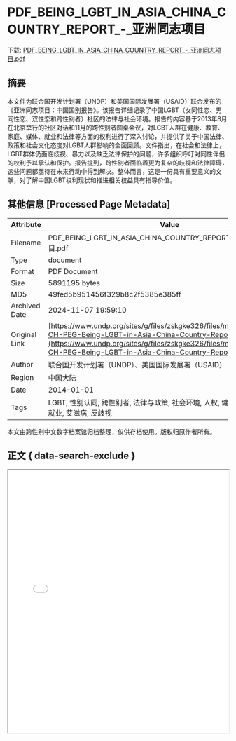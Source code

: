 # PDF_BEING_LGBT_IN_ASIA_CHINA_COUNTRY_REPORT_-_亚洲同志项目

<!-- tcd_download_link -->
下载: <a href="../PDF_BEING_LGBT_IN_ASIA_CHINA_COUNTRY_REPORT_-_亚洲同志项目.pdf" download>PDF_BEING_LGBT_IN_ASIA_CHINA_COUNTRY_REPORT_-_亚洲同志项目.pdf</a>
<!-- tcd_download_link_end -->

## 摘要

<!-- tcd_abstract -->
本文件为联合国开发计划署（UNDP）和美国国际发展署（USAID）联合发布的《亚洲同志项目：中国国别报告》。该报告详细记录了中国LGBT（女同性恋、男同性恋、双性恋和跨性别者）社区的法律与社会环境。报告的内容基于2013年8月在北京举行的社区对话和11月的跨性别者圆桌会议，对LGBT人群在健康、教育、家庭、媒体、就业和法律等方面的权利进行了深入讨论，并提供了关于中国法律、政策和社会文化态度对LGBT人群影响的全面回顾。文件指出，在社会和法律上，LGBT群体仍面临歧视、暴力以及缺乏法律保护的问题，许多组织呼吁对同性伴侣的权利予以承认和保护。报告提到，跨性别者面临着更为复杂的歧视和法律障碍，这些问题都亟待在未来行动中得到解决。整体而言，这是一份具有重要意义的文献，对了解中国LGBT权利现状和推进相关权益具有指导价值。

<!-- tcd_abstract_end -->

## 其他信息 [Processed Page Metadata]

| Attribute       | Value                                  |
|-----------------|----------------------------------------|
| Filename        | PDF_BEING_LGBT_IN_ASIA_CHINA_COUNTRY_REPORT_-_亚洲同志项目.pdf                             |
| Type            | document                                 |
| Format          | PDF Document                               |
| Size            | 5891195 bytes                           |
| MD5             | 49fed5b951456f329b8c2f5385e385ff                                  |
| Archived Date   | 2024-11-07 19:59:10                             |
| Original Link   | [https://www.undp.org/sites/g/files/zskgke326/files/migration/cn/UNDP-CH-PEG-Being-LGBT-in-Asia-China-Country-Report-CN.pdf](https://www.undp.org/sites/g/files/zskgke326/files/migration/cn/UNDP-CH-PEG-Being-LGBT-in-Asia-China-Country-Report-CN.pdf)                         |
| Author          | 联合国开发计划署（UNDP）、美国国际发展署（USAID）                               |
| Region          | 中国大陆                               |
| Date            | 2014-01-01                                 |
| Tags            | LGBT, 性别认同, 跨性别者, 法律与政策, 社会环境, 人权, 健康, 教育, 家庭, 媒体, 就业, 艾滋病, 反歧视                                 |

本文由跨性别中文数字档案馆归档整理，仅供存档使用。版权归原作者所有。


## 正文 { data-search-exclude }

<!-- tcd_main_text -->
<iframe src="../PDF_BEING_LGBT_IN_ASIA_CHINA_COUNTRY_REPORT_-_亚洲同志项目.pdf" width="100%" height="600px">
    <p>无法显示PDF，请下载查看。</p>
</iframe>
<!-- tcd_main_text_end -->

